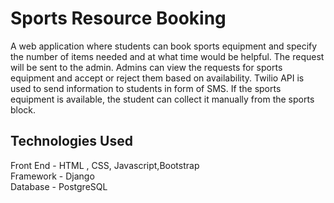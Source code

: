 # Sports Resource Booking

A web application where students can book sports equipment and specify the number of items needed and at what time would be helpful. The request will be sent to the admin. Admins can view the requests for sports equipment and accept or reject them based on availability. Twilio API is used to send information to students in form of SMS. If the sports equipment is available, the student can collect it manually from the sports block.


<h2>Technologies Used</h2>
Front End - HTML , CSS, Javascript,Bootstrap<br>
Framework   - Django<br>
Database  - PostgreSQL<br>
